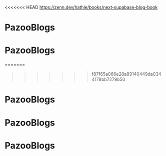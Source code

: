 

<<<<<<< HEAD
https://zenn.dev/hathle/books/next-supabase-blog-book
# PazooBlogs
# PazooBlogs
=======

>>>>>>> f87f65a066e28a89140449da0344178bb7279b50
# PazooBlogs
# PazooBlogs
# PazooBlogs
